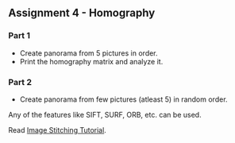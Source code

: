 ## Assignment 4 - Homography

### Part 1
- Create panorama from 5 pictures in order.
- Print the homography matrix and analyze it.

### Part 2
- Create panorama from few pictures (atleast 5) in random order.

Any of the features like SIFT, SURF, ORB, etc. can be used.

Read [Image Stitching Tutorial](https://kushalvyas.github.io/stitching.html).